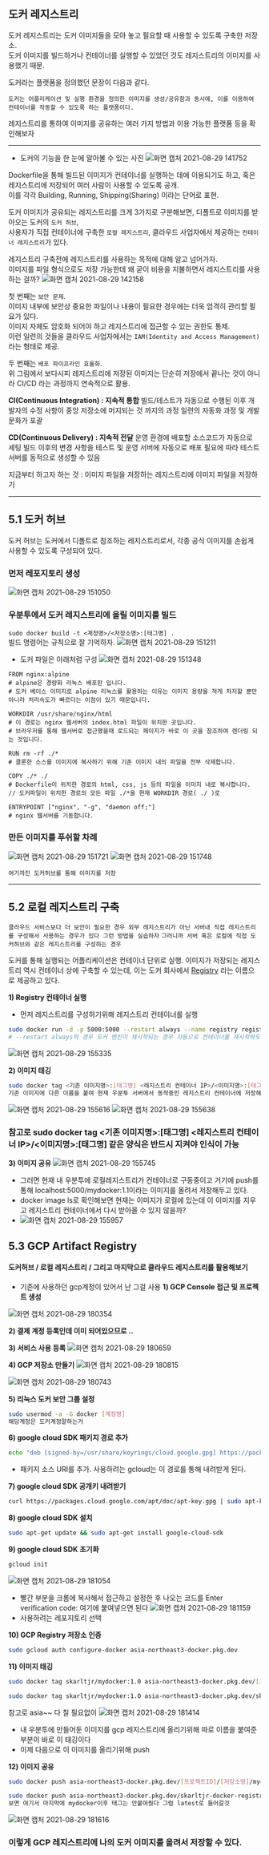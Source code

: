 ## 도커 레지스트리
도커 레지스트리는 도커 이미지들을 모아 놓고 필요할 때 사용할 수 있도록 구축한 저장소.   
도커 이미지를 빌드하거나 컨테이너를 실행할 수 있었던 것도 레지스트리의 이미지를 사용했기 때문.

도커라는 플랫폼을 정의했던 문장이 다음과 같다.

`도커는 어플리케이션 및 실행 환경을 정의한 이미지를 생성/공유함과 동시에, 이를 이용하여 컨테이너를 작동할 수 있도록 하는 플랫폼이다.`

레지스트리를 통하여 이미지를 공유하는 여러 가지 방법과 이용 가능한 플랫폼 등을 확인해보자

-----------
- 도커의 기능을 한 눈에 알아볼 수 있는 사진
![화면 캡처 2021-08-29 141752](https://user-images.githubusercontent.com/62214428/131239395-fe6ff6c8-145c-49a3-bbdc-a2c72e71293c.png)

Dockerfile을 통해 빌드된 이미지가 컨테이너를 실행하는 데에 이용되기도 하고, 혹은 레지스트리에 저장되어 여러 사람이 사용할 수 있도록 공개.  
이를 각각 Building, Running, Shipping(Sharing) 이라는 단어로 표현.  

도커 이미지가 공유되는 레지스트리를 크게 3가지로 구분해보면, 디폴트로 이미지를 받아오는 도커의 `도커 허브`,  
사용자가 직접 컨테이너에 구축한 `로컬 레지스트리`, 클라우드 사업자에서 제공하는 `컨테이너 레지스트리`가 있다.

레지스트리 구축전에 레지스트리를 사용하는 목적에 대해 알고 넘어가자.   
이미지를 파일 형식으로도 저장 가능한데 왜 굳이 비용을 지불하면서 레지스트리를 사용하는 걸까? 
![화면 캡처 2021-08-29 142158](https://user-images.githubusercontent.com/62214428/131239534-3564d672-21ec-495f-9907-e3c7d88d9656.png)

첫 번째는 `보안 문제`.  
이미지 내부에 보안상 중요한 파일이나 내용이 필요한 경우에는 더욱 엄격히 관리할 필요가 있다.  
이미지 자체도 암호화 되어야 하고 레지스트리에 접근할 수 있는 권한도 통제.  
이런 일련의 것들을 클라우드 사업자에서는 `IAM(Identity and Access Management)` 라는 형태로 제공. 

두 번째는 `배포 파이프라인 효율화`.  
위 그림에서 보다시피 레지스트리에 저장된 이미지는 단순히 저장에서 끝나는 것이 아니라 CI/CD 라는 과정까지 연속적으로 활용.

**CI(Continuous Integration) : 지속적 통합**
빌드/테스트가 자동으로 수행된 이후 개발자의 수정 사항이 중앙 저장소에 머지되는 것 까지의 과정
일련의 자동화 과정 및 개발 문화가 포괄

**CD(Continuous Delivery) : 지속적 전달**
운영 환경에 배포할 소스코드가 자동으로 세팅
빌드 이후의 변경 사항을 테스트 및 운영 서버에 자동으로 배포
필요에 따라 테스트 서버를 동적으로 생성할 수 있음


지금부터 하고자 하는 것 : 이미지 파일을 저장하는 레지스트리에 이미지 파일을 저장하기

------------

## 5.1 도커 허브
도커 허브는 도커에서 디폴트로 참조하는 레지스트리로서, 각종 공식 이미지를 손쉽게 사용할 수 있도록 구성되어 있다. 

### 먼저 레포지토리 생성
![화면 캡처 2021-08-29 151050](https://user-images.githubusercontent.com/62214428/131240591-d1dbdb91-44e9-45ca-93f1-b1e8ae19da33.png)

### 우분투에서 도커 레지스트리에 올릴 이미지를 빌드 
`sudo docker build -t <계정명>/<저장소명>:[태그명] .`  
빌드 명령어는 규칙으로 잘 기억하자.
![화면 캡처 2021-08-29 151211](https://user-images.githubusercontent.com/62214428/131240614-76053722-659d-4ae0-8b1c-c95faa784970.png)

- 도커 파일은 아래처럼 구성
![화면 캡처 2021-08-29 151348](https://user-images.githubusercontent.com/62214428/131240641-6bcce0ca-f8ad-42cd-907a-89d410b1e6ec.png)
```
FROM nginx:alpine
# alpine은 경량화 리눅스 배포판 입니다. 
# 도커 베이스 이미지로 alpine 리눅스를 활용하는 이유는 이미지 용량을 적게 차지할 뿐만 아니라 처리속도가 빠르다는 이점이 있기 때문입니다. 

WORKDIR /usr/share/nginx/html
# 이 경로는 nginx 웹서버의 index.html 파일이 위치한 곳입니다.
# 브라우저를 통해 웹서버로 접근했을때 로드되는 페이지가 바로 이 곳을 참조하여 렌더링 되는 것입니다.

RUN rm -rf ./*
# 클론한 소스를 이미지에 복사하기 위해 기존 이미지 내의 파일을 전부 삭제합니다.

COPY ./* ./
# Dockerfile이 위치한 경로의 html, css, js 등의 파일을 이미지 내로 복사합니다.    // 도커파일이 위치한 경로의 모든 파일 ./*을 현재 WORKDIR 경로( ./ )로 

ENTRYPOINT ["nginx", "-g", "daemon off;"]
# nginx 웹서버를 기동합니다.

```
### 만든 이미지를 푸쉬할 차례
![화면 캡처 2021-08-29 151721](https://user-images.githubusercontent.com/62214428/131240693-a080ee18-3d9a-4629-9355-37f276ef4162.png)
![화면 캡처 2021-08-29 151748](https://user-images.githubusercontent.com/62214428/131240704-558d39a2-e5fa-4e07-a207-c038ac4d5e9c.png)


`여기까진 도커허브를 통해 이미지를 저장`

----------

## 5.2 로컬 레지스트리 구축
`클라우드 서비스보다 더 보안이 필요한 경우 외부 레지스트리가 아닌 서버내 직접 레지스트리를 구성해서 사용하는 경우가 있다 그런 방법을 실습하자`
`그러니까 서버 혹은 로컬에 직접 도커허브와 같은 레지스트리를 구성하는 경우`

도커를 통해 실행되는 어플리케이션은 컨테이너 단위로 실행. 이미지가 저장되는 레지스트리 역시 컨테이너 상에 구축할 수 있는데, 이는 도커 회사에서 [Registry](https://hub.docker.com/_/registry) 라는 이름으로 제공하고 있다.

**1) Registry 컨테이너 실행**
- 먼저 레지스트리를 구성하기위해 레지스트리 컨테이너를 실행

```bash
sudo docker run -d -p 5000:5000 --restart always --name registry registry:2
# --restart always의 경우 도커 엔진이 재시작되는 경우 자동으로 컨테이너를 재시작하도록 하는 옵션.
```
![화면 캡처 2021-08-29 155335](https://user-images.githubusercontent.com/62214428/131241497-69c935ff-7846-4b5d-837b-49bbe041d784.png)
 
**2) 이미지 태깅**

```bash
sudo docker tag <기존 이미지명>:[태그명] <레지스트리 컨테이너 IP>/<이미지명>:[태그명]
기존 이미지에 다른 이름을 붙여 현재 우분투 서버에서 동작중인 레지스트리 컨테이너에 저장해보기 위해 
```
![화면 캡처 2021-08-29 155616](https://user-images.githubusercontent.com/62214428/131241568-19c33a98-80f4-4d7c-9470-136586262d4c.png)
![화면 캡처 2021-08-29 155638](https://user-images.githubusercontent.com/62214428/131241570-fd7c1662-3f74-4fcb-85cf-01401ccefd33.png)

### 참고로 sudo docker tag <기존 이미지명>:[태그명] <레지스트리 컨테이너 IP>/<이미지명>:[태그명] 같은 양식은 반드시 지켜야 인식이 가능

**3) 이미지 공유**
![화면 캡처 2021-08-29 155745](https://user-images.githubusercontent.com/62214428/131241597-675a023b-b9af-4f11-a795-91a7bf0ddd00.png)

- 그러면 현재 내 우분투에 로컬레지스트리가 컨테이너로 구동중이고 거기에 push를 통해 localhost:5000/mydocker:1.1이라는 이미지를 올려서 저장해두고 있다.
- docker image ls로 확인해보면 현재는 이미지가 로컬에 있는데 이 이미지를 지우고 레지스트리 컨테이너에서 다시 받아올 수 있지 않을까?
- ![화면 캡처 2021-08-29 155957](https://user-images.githubusercontent.com/62214428/131241650-529a910c-c7cb-49eb-9657-e9167d082cca.png)


## 5.3 GCP Artifact Registry

#### 도커허브 / 로컬 레지스트리 / 그리고 마지막으로 클라우드 레지스트리를 활용해보기

- 기존에 사용하던 gcp계정이 있어서 난 그걸 사용
**1) GCP Console 접근 및 프로젝트 생성**

![화면 캡처 2021-08-29 180354](https://user-images.githubusercontent.com/62214428/131244956-5bced917-31f5-4af6-8439-802969385141.png)

**2) 결제 계정 등록인데 이미 되어있으므로 ..**

**3) 서비스 사용 등록**
![화면 캡처 2021-08-29 180659](https://user-images.githubusercontent.com/62214428/131245063-5c120fcc-c22a-4e3d-b3e7-a5eb3ca0a550.png)

**4) GCP 저장소 만들기**
![화면 캡처 2021-08-29 180815](https://user-images.githubusercontent.com/62214428/131245090-a998b4e5-24e3-4397-a5da-d3330f3189e1.png)

![화면 캡처 2021-08-29 180743](https://user-images.githubusercontent.com/62214428/131245078-d1f84d8c-0da5-4f6a-955e-be053db8c274.png)

**5) 리눅스 도커 보안 그룹 설정**

```bash
sudo usermod -a -G docker [계정명]
해당계정은 도커계정말하는거
```
**6) google cloud SDK 패키지 경로 추가**

```bash
echo "deb [signed-by=/usr/share/keyrings/cloud.google.gpg] https://packages.cloud.google.com/apt cloud-sdk main" | sudo tee -a /etc/apt/sources.list.d/google-cloud-sdk.list
```
- 패키지 소스 URI를 추가. 사용하려는 gcloud는 이 경로를 통해 내려받게 된다.


**7) google cloud SDK 공개키 내려받기**

```bash
curl https://packages.cloud.google.com/apt/doc/apt-key.gpg | sudo apt-key --keyring /usr/share/keyrings/cloud.google.gpg add -
```

**8) google cloud SDK 설치**

```bash
sudo apt-get update && sudo apt-get install google-cloud-sdk
```

**9) google cloud SDK 초기화**

```bash
gcloud init
```

![화면 캡처 2021-08-29 181054](https://user-images.githubusercontent.com/62214428/131245154-fc0a3b4a-985e-49e5-97eb-c6ceaf2f69b1.png)
- 빨간 부분을 크롬에 복사해서 접근하고 설정한 후 나오는 코드를 Enter verification code: 여기에 붙여넣으면 된다
![화면 캡처 2021-08-29 181159](https://user-images.githubusercontent.com/62214428/131245174-4ae9f838-987f-4467-97ec-c99f020a4b89.png)
- 사용하려는 레포지토리 선택

**10) GCP Registry 저장소 인증**

```bash
sudo gcloud auth configure-docker asia-northeast3-docker.pkg.dev
```

**11) 이미지 태깅**

```bash
sudo docker tag skarltjr/mydocker:1.0 asia-northeast3-docker.pkg.dev/[프로젝트ID]/[저장소명]/mydocker(이건 그냥 저장소명과 동일하게)

sudo docker tag skarltjr/mydocker:1.0 asia-northeast3-docker.pkg.dev/skarltjr-docker-registry/mydocker/mydocker
```
참고로 asia~~ 다 칠 필요없이
![화면 캡처 2021-08-29 181414](https://user-images.githubusercontent.com/62214428/131245241-1409a987-108e-42a2-8b5a-29e8f64a0489.png)

- 내 우분투에 만들어둔 이미지를 gcp 레지스트리에 올리기위해 따로 이름을 붙여준 부분이 바로 이 태깅이다
- 이제 다음으로 이 이미지를 올리기위해 push

**12) 이미지 공유**

```bash
sudo docker push asia-northeast3-docker.pkg.dev/[프로젝트ID]/[저장소명]/mydocker

sudo docker push asia-northeast3-docker.pkg.dev/skarltjr-docker-registry/mydocker/mydocker
보면 여기서 마지막에 mydocker이후 태그는 안붙여줬다 그럼 latest로 들어갈것
```
![화면 캡처 2021-08-29 181616](https://user-images.githubusercontent.com/62214428/131245297-983bfe69-1f60-4b52-a42b-a7f3cfa4e2fe.png)

### 이렇게 GCP 레지스트리에 나의 도커 이미지를 올려서 저장할 수 있다.


